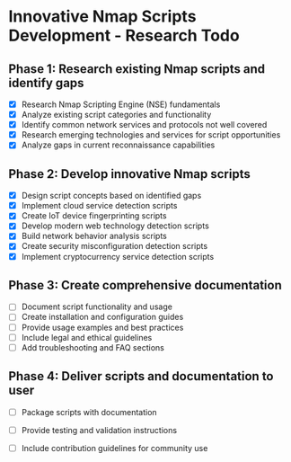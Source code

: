 # Innovative Nmap Scripts Development - Research Todo

## Phase 1: Research existing Nmap scripts and identify gaps
- [x] Research Nmap Scripting Engine (NSE) fundamentals
- [x] Analyze existing script categories and functionality
- [x] Identify common network services and protocols not well covered
- [x] Research emerging technologies and services for script opportunities
- [x] Analyze gaps in current reconnaissance capabilities

## Phase 2: Develop innovative Nmap scripts
- [x] Design script concepts based on identified gaps
- [x] Implement cloud service detection scripts
- [x] Create IoT device fingerprinting scripts
- [x] Develop modern web technology detection scripts
- [x] Build network behavior analysis scripts
- [x] Create security misconfiguration detection scripts
- [x] Implement cryptocurrency service detection scripts

## Phase 3: Create comprehensive documentation
- [ ] Document script functionality and usage
- [ ] Create installation and configuration guides
- [ ] Provide usage examples and best practices
- [ ] Include legal and ethical guidelines
- [ ] Add troubleshooting and FAQ sections

## Phase 4: Deliver scripts and documentation to user
- [ ] Package scripts with documentation
- [ ] Provide testing and validation instructions
- [ ] Include contribution guidelines for community use


